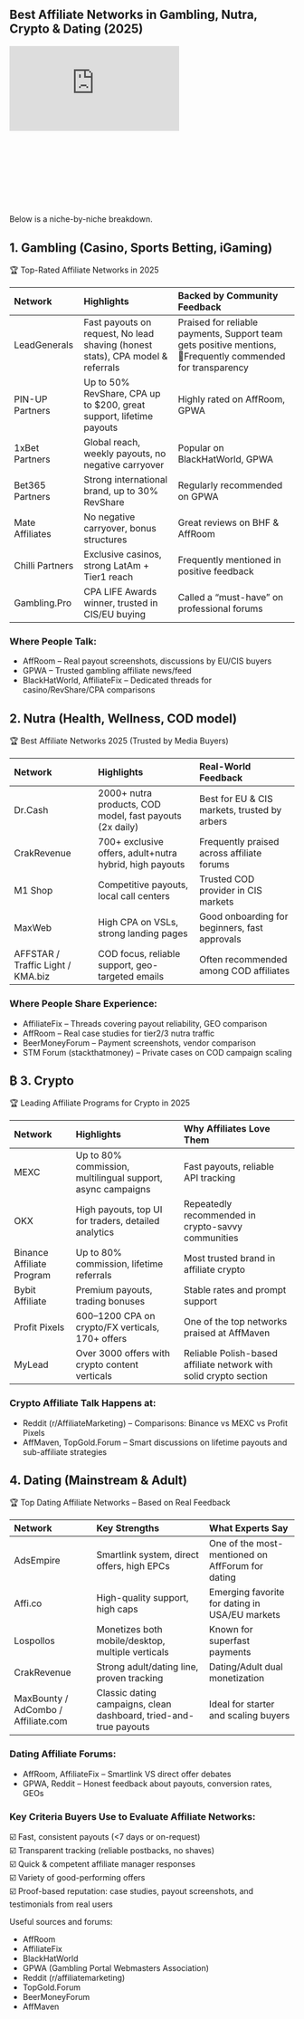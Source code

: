 ## Best Affiliate Networks in Gambling, Nutra, Crypto & Dating (2025)

<div class="mb-8" style="aspect-ratio: 16/9;">
  <iframe class="w-full h-full rounded-lg" src="https://www.youtube.com/embed/ticNR5MCsaM?si=qevvzPhF5OZ098Ci" title="YouTube video player" frameborder="0" allow="accelerometer; autoplay; clipboard-write; encrypted-media; gyroscope; picture-in-picture; web-share" referrerpolicy="strict-origin-when-cross-origin" allowfullscreen></iframe>
</div>



Below is a niche-by-niche breakdown.

## 1. Gambling (Casino, Sports Betting, iGaming)

🏆 Top-Rated Affiliate Networks in 2025

| Network | Highlights | Backed by Community Feedback |
| :---- | :---- | :---- |
| LeadGenerals | Fast payouts on request,  No lead shaving (honest stats), CPA model & referrals | Praised for reliable payments, Support team gets positive mentions,	Frequently commended for transparency  |
| PIN-UP Partners | Up to 50% RevShare, CPA up to $200, great support, lifetime payouts | Highly rated on AffRoom, GPWA |
| 1xBet Partners | Global reach, weekly payouts, no negative carryover | Popular on BlackHatWorld, GPWA |
| Bet365 Partners | Strong international brand, up to 30% RevShare | Regularly recommended on GPWA |
| Mate Affiliates | No negative carryover, bonus structures | Great reviews on BHF & AffRoom |
| Chilli Partners | Exclusive casinos, strong LatAm \+ Tier1 reach | Frequently mentioned in positive feedback |
| Gambling.Pro | CPA LIFE Awards winner, trusted in CIS/EU buying | Called a “must-have” on professional forums |

### Where People Talk:

* AffRoom – Real payout screenshots, discussions by EU/CIS buyers  
* GPWA – Trusted gambling affiliate news/feed  
* BlackHatWorld, AffiliateFix – Dedicated threads for casino/RevShare/CPA comparisons

## 2. Nutra (Health, Wellness, COD model)

🏆 Best Affiliate Networks 2025 (Trusted by Media Buyers)

| Network | Highlights | Real-World Feedback |
| :---- | :---- | :---- |
| Dr.Cash | 2000+ nutra products, COD model, fast payouts (2x daily) | Best for EU & CIS markets, trusted by arbers |
| CrakRevenue | 700+ exclusive offers, adult+nutra hybrid, high payouts | Frequently praised across affiliate forums |
| M1 Shop | Competitive payouts, local call centers | Trusted COD provider in CIS markets |
| MaxWeb | High CPA on VSLs, strong landing pages | Good onboarding for beginners, fast approvals |
| AFFSTAR / Traffic Light / KMA.biz | COD focus, reliable support, geo-targeted emails | Often recommended among COD affiliates |

### Where People Share Experience:

* AffiliateFix – Threads covering payout reliability, GEO comparison  
* AffRoom – Real case studies for tier2/3 nutra traffic  
* BeerMoneyForum – Payment screenshots, vendor comparison  
* STM Forum (stackthatmoney) – Private cases on COD campaign scaling

## ₿ 3. Crypto

🏆 Leading Affiliate Programs for Crypto in 2025

| Network | Highlights | Why Affiliates Love Them |
| :---- | :---- | :---- |
| MEXC | Up to 80% commission, multilingual support, async campaigns | Fast payouts, reliable API tracking |
| OKX | High payouts, top UI for traders, detailed analytics | Repeatedly recommended in crypto-savvy communities |
| Binance Affiliate Program | Up to 80% commission, lifetime referrals | Most trusted brand in affiliate crypto |
| Bybit Affiliate | Premium payouts, trading bonuses | Stable rates and prompt support |
| Profit Pixels | $600–$1200 CPA on crypto/FX verticals, 170+ offers | One of the top networks praised at AffMaven |
| MyLead | Over 3000 offers with crypto content verticals | Reliable Polish-based affiliate network with solid crypto section |

### Crypto Affiliate Talk Happens at:

* Reddit (r/AffiliateMarketing) – Comparisons: Binance vs MEXC vs Profit Pixels  
* AffMaven, TopGold.Forum – Smart discussions on lifetime payouts and sub-affiliate strategies

## 4. Dating (Mainstream & Adult)

🏆 Top Dating Affiliate Networks – Based on Real Feedback

| Network | Key Strengths | What Experts Say |
| :---- | :---- | :---- |
| AdsEmpire | Smartlink system, direct offers, high EPCs | One of the most-mentioned on AffForum for dating |
| Affi.co | High-quality support, high caps | Emerging favorite for dating in USA/EU markets |
| Lospollos | Monetizes both mobile/desktop, multiple verticals | Known for superfast payments |
| CrakRevenue | Strong adult/dating line, proven tracking | Dating/Adult dual monetization |
| MaxBounty / AdCombo / Affiliate.com | Classic dating campaigns, clean dashboard, tried-and-true payouts | Ideal for starter and scaling buyers |

### Dating Affiliate Forums:

* AffRoom, AffiliateFix – Smartlink VS direct offer debates  
* GPWA, Reddit – Honest feedback about payouts, conversion rates, GEOs

### Key Criteria Buyers Use to Evaluate Affiliate Networks:

☑️ Fast, consistent payouts (\<7 days or on-request)  
☑️ Transparent tracking (reliable postbacks, no shaves)  
☑️ Quick & competent affiliate manager responses  
☑️ Variety of good-performing offers  
☑️ Proof-based reputation: case studies, payout screenshots, and testimonials from real users

Useful sources and forums:

* AffRoom  
* AffiliateFix  
* BlackHatWorld  
* GPWA (Gambling Portal Webmasters Association)  
* Reddit (r/affiliatemarketing)  
* TopGold.Forum  
* BeerMoneyForum  
* AffMaven


